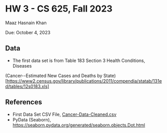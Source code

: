 # HW 3 - CS 625, Fall 2023

Maaz Hasnain Khan 

Due: October 4, 2023

## Data

- The first data set is from Table 183 Section 3 Health Conditions, Diseases

(Cancer--Estimated New Cases and Deaths by State)[https://www2.census.gov/library/publications/2011/compendia/statab/131ed/tables/12s0183.xls]


## References

* First Data Set CSV File, [Cancer-Data-Cleaned.csv](Cancer-Data-Cleaned.csv)
* PyData (Seaborn), <https://seaborn.pydata.org/generated/seaborn.objects.Dot.html>
